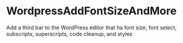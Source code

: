 WordpressAddFontSizeAndMore
===========================

Add a third bar to the WordPress editor that ha font size, font select, subscripts, superscripts, code cleanup, and styles
